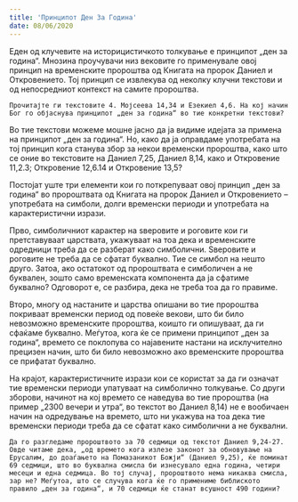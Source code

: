 ```yaml
---
title: 'Принципот Ден За Година'
date: 08/06/2020
---
```


Еден од клучевите на историцистичкото толкување е принципот „ден за година“. Мнозина проучувачи низ вековите го применувале овој принцип на временските пророштва од Книгата на пророк Даниел и Откровението. Тој принцип се извлекува од неколку клучни текстови и од непосредниот контекст на самите пророштва.

`Прочитајте ги текстовите 4. Мојсеева 14,34 и Езекиел 4,6. На кој начин Бог го објаснува принципот „ден за година“ во тие конкретни текстови?`

Во тие текстови можеме мошне јасно да ја видиме идејата за примена на принципот „ден за година“. Но, како да ја оправдаме употребата на тој принцип кога станува збор за некои временски пророштва, како што се оние во текстовите на Даниел 7,25, Даниел 8,14, како и Откровение 11,2.3; Откровение 12,6.14 и Откровение 13,5?

Постојат уште три елементи кои го поткрепуваат овој принцип „ден за година“ во пророштвата од Книгата на пророк Даниел и Откровението – употребата на симболи, долги временски периоди и употребата на карактеристични изрази.

Прво, симболичниот карактер на ѕверовите и роговите кои ги претставуваат царствата, укажуваат на тоа дека и временските одредници треба да се разберат како симболични. Ѕверовите и роговите не треба да се сфатат буквално. Тие се симбол на нешто друго. Затоа, ако остатокот од пророштвата е симболичен а не буквален, зошто само временската компонента да ја сфатиме буквално? Одговорот е, се разбира, дека не треба тоа да го правиме.

Второ, многу од настаните и царства опишани во тие пророштва покриваат временски период од повеќе векови, што би било невозможно временските пророштва, коишто ги опишуваат, да ги сфаќаме буквално. Меѓутоа, кога ќе се примени принципот „ден за година“, времето се поклопува со најавените настани на исклучително прецизен начин, што би било невозможно ако временските пророштва се прифатат буквално.

На крајот, карактеристичните изрази кои се користат за да ги означат тие временски периоди упатуваат на симболично толкување. Со други зборови, начинот на кој времето се наведува во тие пророштва (на пример „2300 вечери и утра“, во текстот во Даниел 8,14) не е вообичаен начин на одредување на времето, што ни укажува на тоа дека тие временски периоди треба да се сфатат како симболични а не буквални.

`Да го разгледаме пророштвото за 70 седмици од текстот Даниел 9,24-27. Овде читаме дека, „од времето кога излезе законот за обновување на Ерусалим, до доаѓањето на Помазаникот Божји“ (Даниел 9,25), ќе поминат 69 седмици, што во буквална смисла би изнесувало една година, четири месеци и една седмица. Во тој случај, пророштвото нема никаква смисла, зар не? Меѓутоа, што се случува кога ќе го примениме библиското правило „ден за година“, и 70 седмици ќе станат всушност 490 години?`
